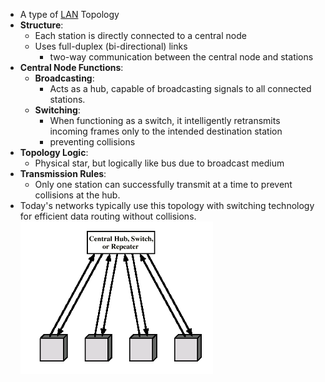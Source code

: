 - A type of [LAN](LAN.md) Topology
- **Structure**:
	- Each station is directly connected to a central node
	- Uses full-duplex (bi-directional) links 
		- two-way communication between the central node and stations
- **Central Node Functions**:
	- **Broadcasting**: 
		- Acts as a hub, capable of broadcasting signals to all connected stations.
	- **Switching**: 
		- When functioning as a switch, it intelligently retransmits incoming frames only to the intended destination station
		- preventing collisions
- **Topology Logic**: 
	- Physical star, but logically like bus due to broadcast medium
- **Transmission Rules**:
	- Only one station can successfully transmit at a time to prevent collisions at the hub.
- Today's networks typically use this topology with switching technology for efficient data routing without collisions.
![](../../Attachments/StarTopology.png)
